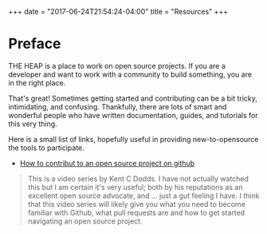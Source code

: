+++
date = "2017-06-24T21:54:24-04:00"
title = "Resources"
+++

# Preface

THE HEAP is a place to work on open source projects. If you are a developer and want to work with a community to build something, you are in the right place.

That's great! Sometimes getting started and contributing can be a bit tricky, intimidating, and confusing. Thankfully, there are lots of smart and wonderful people who have  written documentation, guides, and tutorials for this very thing.

Here is a small list of links, hopefully useful in providing new-to-opensource the tools to participate.

- [How to contribut to an open source project on github](https://egghead.io/courses/how-to-contribute-to-an-open-source-project-on-github)

> This is a video series by Kent C Dodds. I have not actually watched this but I am certain it's very useful; both by his reputations as an excellent open source advocate, and ... just a gut feeling I have. I think that this video series will likely give you what you need to become familiar with Github, what pull requests are and how to get started navigating an open source project.
